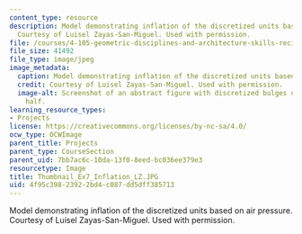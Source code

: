 ```yaml
---
content_type: resource
description: Model demonstrating inflation of the discretized units based on air pressure.
  Courtesy of Luisel Zayas-San-Miguel. Used with permission.
file: /courses/4-105-geometric-disciplines-and-architecture-skills-reciprocal-methodologies-fall-2012/4f95c39823922bd4c087dd5dff385713_Thumbnail_Ex7_Inflation_LZ.JPG
file_size: 41492
file_type: image/jpeg
image_metadata:
  caption: Model demonstrating inflation of the discretized units based on air pressure.
  credit: Courtesy of Luisel Zayas-San-Miguel. Used with permission.
  image-alt: Screenshot of an abstract figure with discretized bulges on the left
    half.
learning_resource_types:
- Projects
license: https://creativecommons.org/licenses/by-nc-sa/4.0/
ocw_type: OCWImage
parent_title: Projects
parent_type: CourseSection
parent_uid: 7bb7ac6c-10da-13f0-8eed-bc036ee379e3
resourcetype: Image
title: Thumbnail_Ex7_Inflation_LZ.JPG
uid: 4f95c398-2392-2bd4-c087-dd5dff385713
---
```

Model demonstrating inflation of the discretized units based on air pressure. Courtesy of Luisel Zayas-San-Miguel. Used with permission.